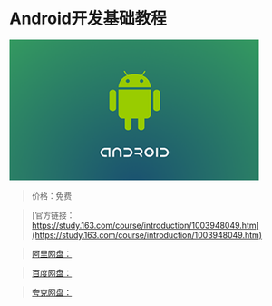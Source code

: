 # Android开发基础教程

![img](../../../assets/study163/free/1F371FE236D4A22C769029D4D3CC10D1.png)

> 价格：免费

> [官方链接：https://study.163.com/course/introduction/1003948049.htm](https://study.163.com/course/introduction/1003948049.htm)

> [阿里网盘：]()

> [百度网盘：]()

> [夸克网盘：]()
